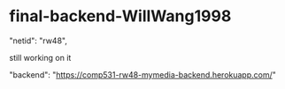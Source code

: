 # final-backend-WillWang1998

"netid": "rw48",

still working on it

"backend": "https://comp531-rw48-mymedia-backend.herokuapp.com/"

